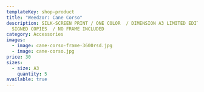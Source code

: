 ```yaml
---
templateKey: shop-product
title: "Weedzor: Cane Corso"
description: SILK-SCREEN PRINT / ONE COLOR  / DIMENSION A3 LIMITED EDITION TO 40
  SIGNED COPIES  / NO FRAME INCLUDED
category: Accessories
images:
  - image: cane-corso-frame-3600rsd.jpg
  - image: cane-corso.jpg
price: 30
sizes:
  - size: A3
    quantity: 5
available: true
---
```

